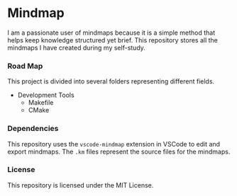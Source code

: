# Mindmap

I am a passionate user of mindmaps because it is a simple method that helps keep knowledge structured yet brief. This repository stores all the mindmaps I have created during my self-study.


### Road Map
This project is divided into several folders representing different fields.

* Development Tools
    - Makefile
    - CMake

### Dependencies
This repository uses the `vscode-mindmap` extension in VSCode to edit and export mindmaps. The `.km` files represent the source files for the mindmaps.

### License
This repository is licensed under the MIT License.